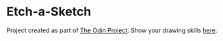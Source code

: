 # Etch-a-Sketch

Project created as part of [The Odin Project](https://www.theodinproject.com/lessons/foundations-etch-a-sketch). Show your drawing skills [here](https://delightful-halva-3f121f.netlify.app).
